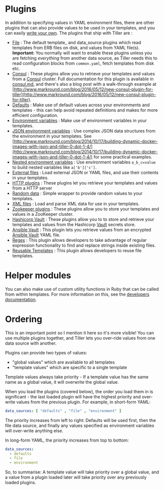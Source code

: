 # Plugins

In addition to specifying values in YAML environment files, there are other plugins that can also provide values to be used in your templates, and you can easily [write your own](../developers.md). The plugins that ship with Tiller are :

 * [File](file.md) : The default template_ and data_source plugins which read templates from ERB files on disk, and values from YAML file(s).  **Important:** You normally will want to enable these plugins unless you are fetching *everything* from another data source, as Tiller needs this to read configuration blocks from `common.yaml`, fetch templates from disk etc. 
 * [Consul](consul.md) : These plugins allow you to retrieve your templates and values from a [Consul](https://consul.io) cluster. Full documentation for this plugin is available in [consul.md](consul.md), and there's also a blog post with a walk-through example at [http://www.markround.com/blog/2016/05/12/new-consul-plugin-for-tiller](http://www.markround.com/blog/2016/05/12/new-consul-plugin-for-tiller).
 * [Defaults](defaults.md) : Make use of default values across your environments and templates - this can help avoid repeated definitions and makes for more efficient configuration.
 * [Environment variables](environment.md) : Make use of environment variables in your templates.
 * [JSON environment variables](environment_json.md) : Use complex JSON data structures from the environment in your templates. See [http://www.markround.com/blog/2014/10/17/building-dynamic-docker-images-with-json-and-tiller-0-dot-1-4/](http://www.markround.com/blog/2014/10/17/building-dynamic-docker-images-with-json-and-tiller-0-dot-1-4/) for some practical examples.
 * [Nested environment variables](environment_nested.md) : Use environment variables `a_b_c=value` to build nested variables like `a['b']['c']`.
 * [External files](external_file.md) : Load external JSON or YAML files, and use their contents in your templates.
 * [HTTP plugins](http.md) : These plugins let you retrieve your templates and values from a HTTP server
 * [Random data](random.md) : Simple wrapper to provide random values to your templates.
 * [XML files](xml_file.md) : Load and parse XML data for use in your templates.
 * [Zookeeper plugins](zookeeper.md) : These plugins allow you to store your templates and values in a ZooKeeper cluster.
 * [Hashicorp Vault](vault.md) : These plugins allow you to to store and retrieve your templates and values from the Hashicorp [Vault](https://www.vaultproject.io/) secrets store.
 * [Ansible Vault](ansible_vault.md) : This plugin lets you retrieve values from an encrypted [Ansible Vault](http://docs.ansible.com/ansible/playbooks_vault.html) YAML file.
 * [Regex](regex.md) : This plugin allows developers to take advantage of regular expression functionality to find and replace strings inside existing files.
 * [Reusable Templates](reusable.md) : This plugin allows developers to reuse file templates.
  
# Helper modules
You can also make use of custom utility functions in Ruby that can be called from within templates. For more information on this, see the [developers documentation](../developers.md#helper-modules).

# Ordering
This is an important point so I mention it here so it's more visible! You can use multiple plugins together, and Tiller lets you over-ride values from one data source with another. 
 
Plugins can provide two types of values:

 * "global values" which are available to all templates
 * "template values" which are specific to a single template
 
Template values always take priority - If a template value has the same name as a global value, it will overwrite the global value. 

When you load the plugins (covered below), the order you load them in is significant - the last loaded plugin will have the highest priority and over-write values from the previous plugin. For example, in short-form YAML:

```yaml
data_sources: [ "defaults" , "file" , "environment" ]
```

The priority increases from left to right: Defaults will be used first, then the file data source, and finally any values specified as environment variables will over-write anything else.

In long-form YAML, the priority increases from top to bottom:

```yaml
data_sources:
  - defaults
  - file
  - environment
```

So, to summarise: A template value will take priority over a global value, and a value from a plugin loaded later will take priority over any previously loaded plugins.
